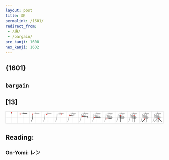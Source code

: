 ```yaml
---
layout: post
title: 廉
permalink: /1601/
redirect_from:
 - /廉/
 - /bargain/
pre_kanji: 1600
nex_kanji: 1602
---
```


## {1601}

## `bargain`

## [13]

<div class="stroke"><img src="../images/E5BB89.png" /></div>

## Reading:

### On-Yomi: レン
